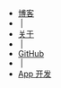 <ul>
  <li><a href="/">博客</a></li>
  <li><span>&nbsp;|&nbsp;</span></li>
  <li><a href="/about/">关于</a></li>
  <li><span>&nbsp;|&nbsp;</span></li>
  <li><a href="https://github.com/WangWenzhuang">GitHub</a></li>
  <li><span>&nbsp;|&nbsp;</span></li>
  <li><a href="http://zkteam.github.io/">App 开发</a></li>
</ul>